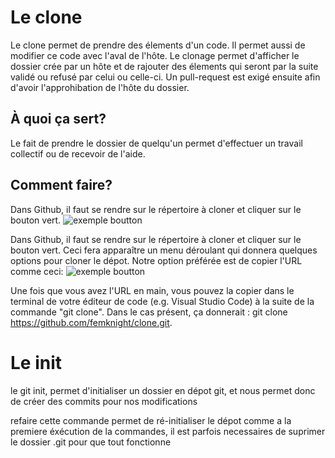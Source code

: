 # Le clone

Le clone permet de prendre des élements d'un code.
Il permet aussi de modifier ce code avec l'aval de l'hôte.
Le clonage permet d'afficher le dossier crée par un hôte et de rajouter des élements qui seront par la suite validé ou refusé par celui ou celle-ci.
Un pull-request est exigé ensuite afin d'avoir l'approhibation de l'hôte du dossier.

## À quoi ça sert? 

Le fait de prendre le dossier de quelqu'un permet d'effectuer un travail collectif ou de recevoir de l'aide. 

## Comment faire?

Dans Github, il faut se rendre sur le répertoire à cloner et cliquer sur le bouton vert.
![exemple boutton](https://github.com/femknight/clone/blob/main/images/IMG_0097.jpg)


Dans Github, il faut se rendre sur le répertoire à cloner et cliquer sur le bouton vert. Ceci fera apparaître un menu déroulant qui donnera quelques options pour cloner le dépot. Notre option préférée est de copier l'URL comme ceci:
![exemple boutton](https://github.com/femknight/clone/blob/main/images/IMG_0097.jpg)

Une fois que vous avez l'URL en main, vous pouvez la copier dans le terminal de votre éditeur de code (e.g. Visual Studio Code) à la suite de la commande "git clone". Dans le cas présent, ça donnerait : git clone https://github.com/femknight/clone.git.



# Le init


le git init, permet d'initialiser un dossier en dépot git, et nous permet donc de créer des commits pour nos modifications

refaire cette commande permet de ré-initialiser le dépot comme a la premiere éxécution de la commandes, il est parfois necessaires de suprimer le dossier .git pour que tout fonctionne

